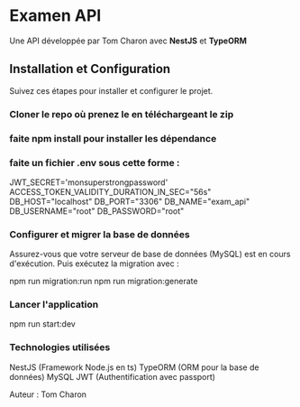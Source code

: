 # Examen API

Une API développée par Tom Charon avec **NestJS** et **TypeORM**

## Installation et Configuration

Suivez ces étapes pour installer et configurer le projet.

### Cloner le repo où prenez le en téléchargeant le zip

### faite npm install pour installer les dépendance

### faite un fichier .env sous cette forme :

JWT_SECRET='monsuperstrongpassword'
ACCESS_TOKEN_VALIDITY_DURATION_IN_SEC="56s"
DB_HOST="localhost"
DB_PORT="3306"
DB_NAME="exam_api"
DB_USERNAME="root"
DB_PASSWORD="root"

### Configurer et migrer la base de données

Assurez-vous que votre serveur de base de données (MySQL) est en cours d'exécution.
Puis exécutez la migration avec :

npm run migration:run
npm run migration:generate

### Lancer l'application

npm run start:dev

### Technologies utilisées

NestJS (Framework Node.js en ts)
TypeORM (ORM pour la base de données)
MySQL
JWT (Authentification avec passport)

Auteur : Tom Charon
